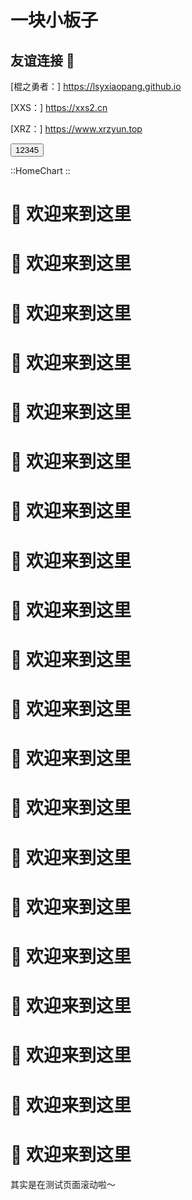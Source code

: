 # 一块小板子

## 友谊连接 🔗

[棍之勇者：]
<https://lsyxiaopang.github.io>

[XXS：]
<https://xxs2.cn>

[XRZ：]
<https://www.xrzyun.top>

<button class='btn btn-primary' onclick='alert("666")'>
12345
</button>

::HomeChart
::

# 👏 欢迎来到这里

# 👏 欢迎来到这里

# 👏 欢迎来到这里

# 👏 欢迎来到这里

# 👏 欢迎来到这里

# 👏 欢迎来到这里

# 👏 欢迎来到这里

# 👏 欢迎来到这里

# 👏 欢迎来到这里

# 👏 欢迎来到这里

# 👏 欢迎来到这里

# 👏 欢迎来到这里

# 👏 欢迎来到这里

# 👏 欢迎来到这里

# 👏 欢迎来到这里

# 👏 欢迎来到这里

# 👏 欢迎来到这里

# 👏 欢迎来到这里

# 👏 欢迎来到这里

# 👏 欢迎来到这里

其实是在测试页面滚动啦～

<script setup>
let a = '123';
</script>

